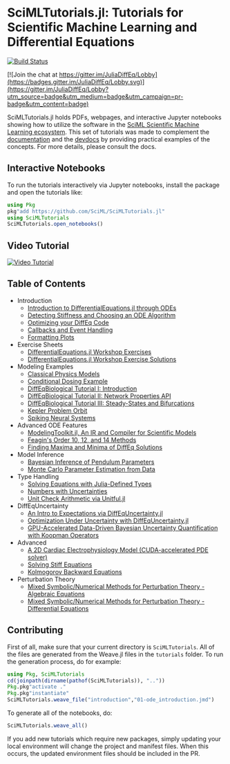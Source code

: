 # SciMLTutorials.jl: Tutorials for Scientific Machine Learning and Differential Equations

[![Build Status](https://github.com/SciML/SciMLTutorials.jl/workflows/CI/badge.svg)](https://github.com/SciML/SciMLTutorials.jl/actions?query=workflow%3ACI)

[![Join the chat at https://gitter.im/JuliaDiffEq/Lobby](https://badges.gitter.im/JuliaDiffEq/Lobby.svg)](https://gitter.im/JuliaDiffEq/Lobby?utm_source=badge&utm_medium=badge&utm_campaign=pr-badge&utm_content=badge)

SciMLTutorials.jl holds PDFs, webpages, and interactive Jupyter notebooks
showing how to utilize the software in the [SciML Scientific Machine Learning ecosystem](https://sciml.ai/).
This set of tutorials was made to complement the [documentation](https://sciml.ai/documentation/)
and the [devdocs](http://devdocs.sciml.ai/latest/)
by providing practical examples of the concepts. For more details, please
consult the docs.

## Interactive Notebooks

To run the tutorials interactively via Jupyter notebooks, install the package
and open the tutorials like:

```julia
using Pkg
pkg"add https://github.com/SciML/SciMLTutorials.jl"
using SciMLTutorials
SciMLTutorials.open_notebooks()
```

## Video Tutorial

[![Video Tutorial](https://user-images.githubusercontent.com/1814174/36342812-bdfd0606-13b8-11e8-9eff-ff219de909e5.PNG)](https://youtu.be/KPEqYtEd-zY)

## Table of Contents

- Introduction
  - [Introduction to DifferentialEquations.jl through ODEs](http://tutorials.juliadiffeq.org/html/introduction/01-ode_introduction.html)
  - [Detecting Stiffness and Choosing an ODE Algorithm](http://tutorials.juliadiffeq.org/html/introduction/02-choosing_algs.html)
  - [Optimizing your DiffEq Code](http://tutorials.juliadiffeq.org/html/introduction/03-optimizing_diffeq_code.html)
  - [Callbacks and Event Handling](http://tutorials.juliadiffeq.org/html/introduction/04-callbacks_and_events.html)
  - [Formatting Plots](http://tutorials.juliadiffeq.org/html/introduction/05-formatting_plots.html)
- Exercise Sheets
  - [DifferentialEquations.jl Workshop Exercises](http://tutorials.juliadiffeq.org/html/exercises/01-workshop_exercises.html)
  - [DifferentialEquations.jl Workshop Exercise Solutions](http://tutorials.juliadiffeq.org/html/exercises/02-workshop_solutions.html)
- Modeling Examples
  - [Classical Physics Models](http://tutorials.juliadiffeq.org/html/models/01-classical_physics.html)
  - [Conditional Dosing Example](http://tutorials.juliadiffeq.org/html/models/02-conditional_dosing.html)
  - [DiffEqBiological Tutorial I: Introduction](http://tutorials.juliadiffeq.org/html/models/03-diffeqbio_I_introduction.html)
  - [DiffEqBiological Tutorial II: Network Properties API](http://tutorials.juliadiffeq.org/html/models/04-diffeqbio_II_networkproperties.html)
  - [DiffEqBiological Tutorial III: Steady-States and Bifurcations](http://tutorials.juliadiffeq.org/html/models/04b-diffeqbio_III_steadystates.html)
  - [Kepler Problem Orbit](http://tutorials.juliadiffeq.org/html/models/05-kepler_problem.html)
  - [Spiking Neural Systems](http://tutorials.juliadiffeq.org/html/models/08-spiking_neural_systems.html)
- Advanced ODE Features
  - [ModelingToolkit.jl, An IR and Compiler for Scientific Models](http://tutorials.juliadiffeq.org/html/ode_extras/01-ModelingToolkit.html)
  - [Feagin's Order 10, 12, and 14 Methods](http://tutorials.juliadiffeq.org/html/ode_extras/02-feagin.html)
  - [Finding Maxima and Minima of DiffEq Solutions](http://tutorials.juliadiffeq.org/html/ode_extras/03-ode_minmax.html)
- Model Inference
  - [Bayesian Inference of Pendulum Parameters](http://tutorials.juliadiffeq.org/html/model_inference/01-pendulum_bayesian_inference.html)
  - [Monte Carlo Parameter Estimation from Data](http://tutorials.juliadiffeq.org/html/model_inference/02-monte_carlo_parameter_estim.html)
- Type Handling
  - [Solving Equations with Julia-Defined Types](http://tutorials.juliadiffeq.org/html/type_handling/01-number_types.html)
  - [Numbers with Uncertainties](http://tutorials.juliadiffeq.org/html/type_handling/02-uncertainties.html)
  - [Unit Check Arithmetic via Unitful.jl](http://tutorials.juliadiffeq.org/html/type_handling/03-unitful.html)
- DiffEqUncertainty
  - [An Intro to Expectations via DiffEqUncertainty.jl](http://tutorials.juliadiffeq.org/html/DiffEqUncertainty/01-expectation_introduction.html)
  - [Optimization Under Uncertainty with DiffEqUncertainty.jl](http://tutorials.juliadiffeq.org/html/DiffEqUncertainty/02-AD_and_optimization.html)
  - [GPU-Accelerated Data-Driven Bayesian Uncertainty Quantification with Koopman Operators](http://tutorials.juliadiffeq.org/html/DiffEqUncertainty/03-GPU_Bayesian_Koopman.html)
- Advanced
  - [A 2D Cardiac Electrophysiology Model (CUDA-accelerated PDE solver)](http://tutorials.juliadiffeq.org/html/advanced/01-beeler_reuter.html)
  - [Solving Stiff Equations](http://tutorials.juliadiffeq.org/html/advanced/02-advanced_ODE_solving.html)
  - [Kolmogorov Backward Equations](http://tutorials.juliadiffeq.org/html/advanced/03-kolmogorov_equations.html)
- Perturbation Theory
  - [Mixed Symbolic/Numerical Methods for Perturbation Theory - Algebraic Equations](http://tutorials.juliadiffeq.org/html/perturbation/01-perturbation_algebraic.html)
  - [Mixed Symbolic/Numerical Methods for Perturbation Theory - Differential Equations](http://tutorials.juliadiffeq.org/html/perturbation/02-perturbation_differential.html)


## Contributing

First of all, make sure that your current directory is `SciMLTutorials`. All
of the files are generated from the Weave.jl files in the `tutorials` folder.
To run the generation process, do for example:

```julia
using Pkg, SciMLTutorials
cd(joinpath(dirname(pathof(SciMLTutorials)), ".."))
Pkg.pkg"activate ."
Pkg.pkg"instantiate"
SciMLTutorials.weave_file("introduction","01-ode_introduction.jmd")
```

To generate all of the notebooks, do:

```julia
SciMLTutorials.weave_all()
```

If you add new tutorials which require new packages, simply updating your local
environment will change the project and manifest files. When this occurs, the
updated environment files should be included in the PR.
